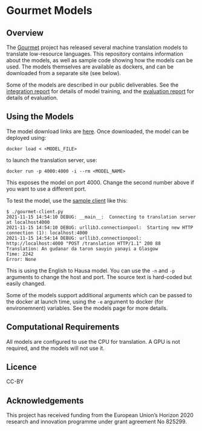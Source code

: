 # Gourmet Models

## Overview
The [Gourmet](https://gourmet-project.eu) project has released several machine translation models to translate low-resource languages. This repository
contains information about the models, as well as sample code showing how the models can be used. The models themselves are available as dockers, and
can be downloaded from a separate site (see below).

Some of the models are described in our public deliverables. See the [integration report](https://gourmet-project.eu/wp-content/uploads/2020/07/GoURMET_D5_3_Initial_Integration_Report.pdf) for details of model training, and the [evaluation report](https://gourmet-project.eu/wp-content/uploads/2020/07/GoURMET_D5_4___Initial_Evaluation-2.pdf) for details of evaluation. 


## Using the Models

The model download links are [here](https://github.com/EdinburghNLP/gourmet-models/blob/main/models.md). Once downloaded, the model
can be deployed using:
```
docker load < <MODEL_FILE>
```
to launch the translation server, use:

```
docker run -p 4000:4000 -i --rm <MODEL_NAME>
```
This exposes the model on port 4000. Change the second number above if you want to use a different port.

To test the model, use the [sample client](https://github.com/EdinburghNLP/gourmet-models/blob/main/sample-client/gourmet-client.py) like this:

```
$ ./gourmet-client.py 
2021-11-15 14:54:10 DEBUG: __main__:  Connecting to translation server at localhost4000
2021-11-15 14:54:10 DEBUG: urllib3.connectionpool:  Starting new HTTP connection (1): localhost:4000
2021-11-15 14:54:14 DEBUG: urllib3.connectionpool:  http://localhost:4000 "POST /translation HTTP/1.1" 200 88
Translation: An gudanar da taron sauyin yanayi a Glasgow
Time: 2242
Error: None
```
This is using the English to Hausa model. You can use the `-n` and `-p` arguments to change the host and port. The source text is hard-coded but easily changed.

Some of the models support additional arguments which can be passed to the docker at launch time, using the `-e` argument to docker (for environemnent) variables. See the models page for more details.

## Computational Requirements
All models are configured to use the CPU for translation. A GPU is not required, and the models will not use it.

## Licence

CC-BY

## Acknowledgements
This project has received funding from the European Union’s Horizon 2020 research and innovation programme under grant agreement No 825299.



